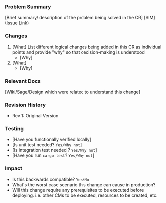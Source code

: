 ### Problem Summary
[Brief summary/ description of the problem being solved in the CR] [SIM](Issue Link)

### Changes
1. [What] List different logical changes being added in this CR as individual points and provide "why" so that decision-making is understood
    * [Why]
1. [What]
    * [Why]

### Relevant Docs
[Wiki/Sage/Design which were related to understand this change]

### Revision History
* Rev 1: Original Version

### Testing
* [Have you functionally verified locally]
* [Is unit test needed? `Yes/Why not`]
* [Is integration test needed ? `Yes/Why not`]
* [Have you run `cargo test`? `Yes/Why not`]

### Impact
* Is this backwards compatible? `Yes/No`
* What's the worst case scenario this change can cause in production?
* Will this change require any prerequisites to be executed before deploying. i.e. other CMs to be executed, resources to be created, etc.
